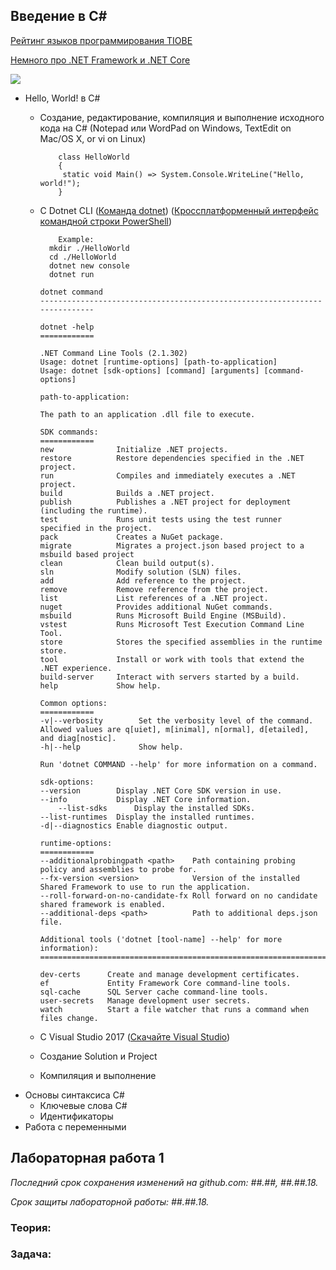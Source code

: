 ## Введение в С#

[Рейтинг языков программирования TIOBE](https://www.tiobe.com/tiobe-index/)

[Немного про .NET Framework и .NET Core](https://habr.com/company/microsoft/blog/343804/) 

![](https://github.com/AnzhelikaKravchuk/2018-2019.MMF.BSU/blob/master/3%20course/Pictures/1.%20%D0%92%D0%B2%D0%B5%D0%B4%D0%B5%D0%BD%D0%B8%D0%B5%20%D0%B2%20C%23.png)
  - Hello, World! в C#
    - Создание, редактирование, компиляция и выполнение исходного кода на C# (Notepad или WordPad on Windows, TextEdit on Mac/OS X, or vi on Linux) 
    
              class HelloWorld
              {
	           static void Main() => System.Console.WriteLine("Hello, world!");
              }        
      
    - C Dotnet CLI ([Команда dotnet](https://docs.microsoft.com/ru-ru/dotnet/core/tools/dotnet?tabs=netcore21https://docs.microsoft.com/ru-ru/dotnet/core/tools/dotnet?tabs=netcore21)) ([Кроссплатформенный интерфейс командной строки PowerShell](https://github.com/PowerShell/PowerShell))
    
    
              Example:
	      	mkdir ./HelloWorld
	      	cd ./HelloWorld
	      	dotnet new console
	      	dotnet run
		
	      dotnet command
	      ---------------------------------------------------------------------------
	      
	      dotnet -help
	      ============
	      
	      .NET Command Line Tools (2.1.302)
	      Usage: dotnet [runtime-options] [path-to-application]
	      Usage: dotnet [sdk-options] [command] [arguments] [command-options]
	      
	      path-to-application:
	      
	      The path to an application .dll file to execute.
	      
	      SDK commands:
	      ============
	      new              Initialize .NET projects.
	      restore          Restore dependencies specified in the .NET project.
	      run              Compiles and immediately executes a .NET project.
	      build            Builds a .NET project.
	      publish          Publishes a .NET project for deployment (including the runtime).
	      test             Runs unit tests using the test runner specified in the project.
	      pack             Creates a NuGet package.
	      migrate          Migrates a project.json based project to a msbuild based project
	      clean            Clean build output(s).
	      sln              Modify solution (SLN) files.
	      add              Add reference to the project.
	      remove           Remove reference from the project.
	      list             List references of a .NET project.
	      nuget            Provides additional NuGet commands.
	      msbuild          Runs Microsoft Build Engine (MSBuild).
	      vstest           Runs Microsoft Test Execution Command Line Tool.
	      store            Stores the specified assemblies in the runtime store.
	      tool             Install or work with tools that extend the .NET experience.
	      build-server     Interact with servers started by a build.
	      help             Show help.
	      
	      Common options:
	      ============
	      -v|--verbosity        Set the verbosity level of the command. Allowed values are q[uiet], m[inimal], n[ormal], d[etailed], and diag[nostic].
	      -h|--help             Show help.
	      
	      Run 'dotnet COMMAND --help' for more information on a command.
	      
	      sdk-options:
  	      --version        Display .NET Core SDK version in use.
   	      --info           Display .NET Core information.
              --list-sdks      Display the installed SDKs.
	      --list-runtimes  Display the installed runtimes.
	      -d|--diagnostics Enable diagnostic output.
	      
	      runtime-options:
	      ============
	      --additionalprobingpath <path>    Path containing probing policy and assemblies to probe for.
	      --fx-version <version>            Version of the installed Shared Framework to use to run the application.
	      --roll-forward-on-no-candidate-fx Roll forward on no candidate shared framework is enabled.
	      --additional-deps <path>          Path to additional deps.json file.
	      
	      Additional tools ('dotnet [tool-name] --help' for more information):
	      ===================================================================
	      
	      dev-certs      Create and manage development certificates.
	      ef             Entity Framework Core command-line tools.
	      sql-cache      SQL Server cache command-line tools.
	      user-secrets   Manage development user secrets.
	      watch          Start a file watcher that runs a command when files change.

    - C Visual Studio 2017 ([Скачайте Visual Studio](https://visualstudio.microsoft.com/ru/downloads/?rr=https%3A%2F%2Fwww.google.by%2F))
    - Создание Solution и Project
    - Компиляция и выполнение
  - Основы синтаксиса C#
    - Ключевые слова C#
    - Идентификаторы
  - Работа с переменными

## Лабораторная работа 1 

*Последний срок сохранения изменений на github.com: ##.##, ##.##.18.*

*Срок защиты лабораторной работы:  ##.##.18.*

### Теория:  

### Задача: 
